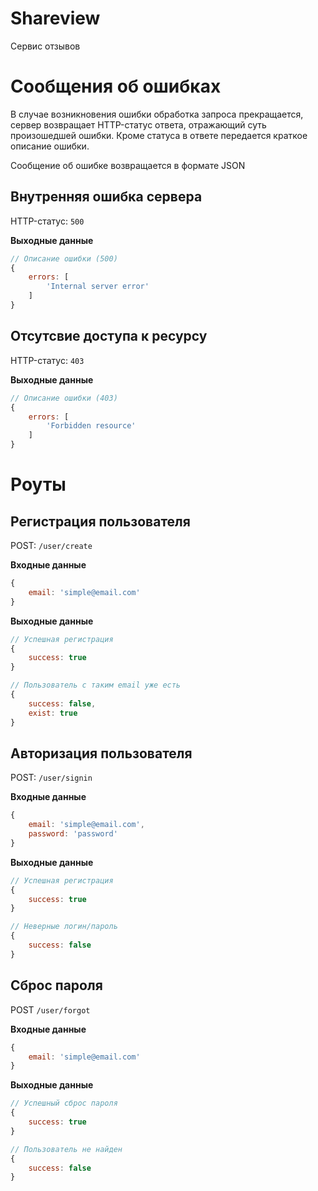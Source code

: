# Shareview
Сервис отзывов

# Сообщения об ошибках

В случае возникновения ошибки обработка запроса прекращается,
сервер возвращает HTTP-статус ответа, отражающий суть произошедшей ошибки.
Кроме статуса в ответе передается краткое описание ошибки.

Сообщение об ошибке возвращается в формате JSON

## Внутренняя ошибка сервера
HTTP-статус: `500`

**Выходные данные**
```js
// Описание ошибки (500)
{
    errors: [
        'Internal server error'
    ]
}
```

## Отсутсвие доступа к ресурсу
HTTP-статус: `403`

**Выходные данные**
```js
// Описание ошибки (403)
{
    errors: [
        'Forbidden resource'
    ]
}
```

# Роуты
## Регистрация пользователя
POST: `/user/create`

**Входные данные**
```js
{
    email: 'simple@email.com'
}
```

**Выходные данные**
```js
// Успешная регистрация
{
    success: true
}
```

```js
// Пользователь с таким email уже есть
{
    success: false,
    exist: true
}
```

## Авторизация пользователя
POST: `/user/signin`

**Входные данные**
```js
{
    email: 'simple@email.com',
    password: 'password'
}
```

**Выходные данные**
```js
// Успешная регистрация
{
    success: true
}
```

```js
// Неверные логин/пароль
{
    success: false
}
```

## Сброс пароля
POST `/user/forgot`

**Входные данные**
```js
{
    email: 'simple@email.com'
}
```

**Выходные данные**
```js
// Успешный сброс пароля
{
    success: true
}
```

```js
// Пользователь не найден
{
    success: false
}
```
